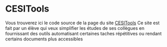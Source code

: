 # CESITools
Vous trouverez ici le code source de la page du site [CESITools](https://cesitools.streamlit.app)
Ce site est fait par un élève qui veux simplifier les études de ses collègues en fournissant des outils automatisant certaines taches répétitives ou rendant certains documents plus accessibles
